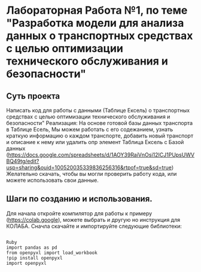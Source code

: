 # Лабораторная Работа №1, по теме "Разработка модели для анализа данных о транспортных средствах с целью оптимизации технического обслуживания и безопасности"
## Суть проекта
Написать код для  работы с данными (Таблице Ексель) о транспортных средствах с целью оптимизации технического обслуживания и безопасности"
 Реализация:
 На основе готовой базы данных транспорта в Таблице Есель, Мы можем работать с его содежанием, узнать краткую информацию о каждом транспорте,  добавить новый транспорт и описание к нему или удалить опр элемент
Таблица Ексель с Базой данных (https://docs.google.com/spreadsheets/d/1AOY39RaiVnOsi12ICJ1PUpsUWVBQ49tg/edit?usp=sharing&ouid=100520035339836256316&rtpof=true&sd=true)
Желательно  скачать, чтобы вы могли проверить работу кода, или можете использовать свои данные.

## Шаги по созданию и использования.
Для начала откройте компилятор для работы к примеру (https://colab.google), можете выбрать и другую но инструкция для КОЛАБА.
Сначла скачайте и импортируйте следующие библиотеки:
```

Ruby
import pandas as pd
from openpyxl import load_workbook
!pip install openpyxl
import openpyxl
```

